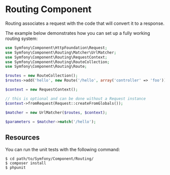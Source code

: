 Routing Component
=================

Routing associates a request with the code that will convert it to a response.

The example below demonstrates how you can set up a fully working routing
system:

```php
use Symfony\Component\HttpFoundation\Request;
use Symfony\Component\Routing\Matcher\UrlMatcher;
use Symfony\Component\Routing\RequestContext;
use Symfony\Component\Routing\RouteCollection;
use Symfony\Component\Routing\Route;

$routes = new RouteCollection();
$routes->add('hello', new Route('/hello', array('controller' => 'foo')));

$context = new RequestContext();

// this is optional and can be done without a Request instance
$context->fromRequest(Request::createFromGlobals());

$matcher = new UrlMatcher($routes, $context);

$parameters = $matcher->match('/hello');
```

Resources
---------

You can run the unit tests with the following command:

    $ cd path/to/Symfony/Component/Routing/
    $ composer install
    $ phpunit
